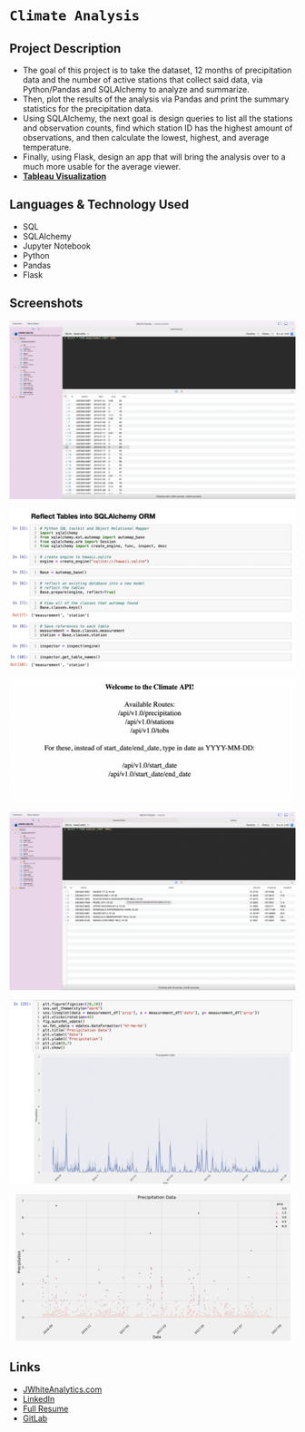 # `Climate Analysis`

## Project Description

-  The goal of this project is to take the dataset, 12 months of precipitation data and the number of active stations that collect said data, via Python/Pandas and SQLAlchemy to analyze and summarize.
- Then, plot the results of the analysis via Pandas and print the summary statistics for the precipitation data.
- Using SQLAlchemy, the next goal is design queries to list all the stations and observation counts, find which station ID has the highest amount of observations, and then calculate the lowest, highest, and average temperature.
- Finally, using Flask, design an app that will bring the analysis over to a much more usable for the average viewer.
- **[Tableau Visualization](https://public.tableau.com/views/ClimateAnalysis_16872155358840/PrecipitationandTemperatureData?:language=en-US&:display_count=n&:origin=viz_share_link)**


## Languages & Technology Used

- SQL
- SQLAlchemy
- Jupyter Notebook
- Python
- Pandas
- Flask

## Screenshots
![image](/Images/screenshot1.png)

![image](/Images/screenshot2.png)

![image](/Images/screenshot3.png)

![image](/Images/screenshot4.png)

![image](/Images/screenshot5.png)

![image](/Images/screenshot6.png)

## Links
- [JWhiteAnalytics.com](https://jwhiteanalytics.com)
- [LinkedIn](https://www.linkedin.com/in/jwhite1987)
- [Full Resume](https://jwhiteanalytics.com/JWhite%20DataAnalyst.pdf)
- [GitLab](https://gitlab.com/jimmywhite1987)
